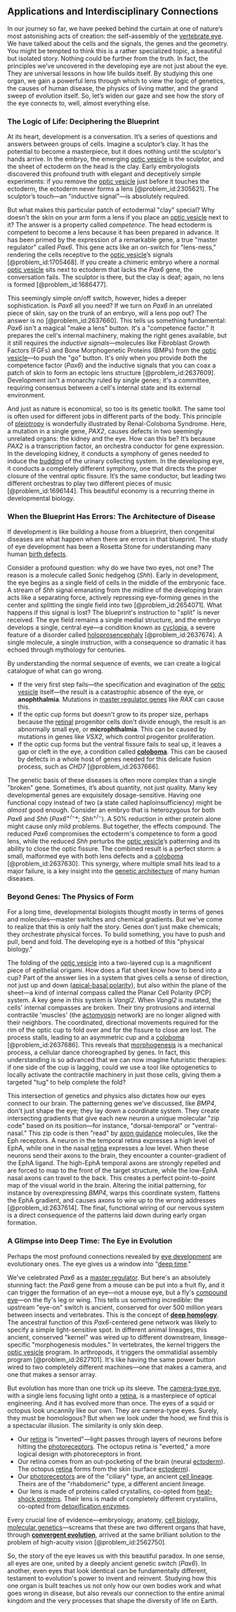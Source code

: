## Applications and Interdisciplinary Connections

In our journey so far, we have peeked behind the curtain at one of nature’s most astonishing acts of creation: the self-assembly of the [vertebrate eye](@article_id:154796). We have talked about the cells and the signals, the genes and the geometry. You might be tempted to think this is a rather specialized topic, a beautiful but isolated story. Nothing could be further from the truth. In fact, the principles we’ve uncovered in the developing eye are not just about the eye. They are universal lessons in how life builds itself. By studying this one organ, we gain a powerful lens through which to view the logic of genetics, the causes of human disease, the physics of living matter, and the grand sweep of evolution itself. So, let’s widen our gaze and see how the story of the eye connects to, well, almost everything else.

### The Logic of Life: Deciphering the Blueprint

At its heart, development is a conversation. It’s a series of questions and answers between groups of cells. Imagine a sculptor’s clay. It has the potential to become a masterpiece, but it does nothing until the sculptor's hands arrive. In the embryo, the emerging [optic vesicle](@article_id:274837) is the sculptor, and the sheet of ectoderm on the head is the clay. Early embryologists discovered this profound truth with elegant and deceptively simple experiments: if you remove the [optic vesicle](@article_id:274837) just before it touches the ectoderm, the ectoderm never forms a lens [@problem_id:2305621]. The sculptor’s touch—an "inductive signal"—is absolutely required.

But what makes this particular patch of ectodermal "clay" special? Why doesn't the skin on your arm form a lens if you place an [optic vesicle](@article_id:274837) next to it? The answer is a property called *competence*. The head ectoderm is competent to become a lens because it has been prepared in advance. It has been primed by the expression of a remarkable gene, a true "master regulator" called *Pax6*. This gene acts like an on-switch for "lens-ness," rendering the cells receptive to the [optic vesicle](@article_id:274837)’s signals [@problem_id:1705468]. If you create a chimeric embryo where a normal [optic vesicle](@article_id:274837) sits next to ectoderm that lacks the *Pax6* gene, the conversation fails. The sculptor is there, but the clay is deaf; again, no lens is formed [@problem_id:1686477].

This seemingly simple on/off switch, however, hides a deeper sophistication. Is *Pax6* all you need? If we turn on *Pax6* in an unrelated piece of skin, say on the trunk of an embryo, will a lens pop out? The answer is no [@problem_id:2637660]. This tells us something fundamental: *Pax6* isn't a magical "make a lens" button. It's a "competence factor." It prepares the cell's internal machinery, making the right genes available, but it still requires the *inductive signals*—molecules like Fibroblast Growth Factors (FGFs) and Bone Morphogenetic Proteins (BMPs) from the [optic vesicle](@article_id:274837)—to push the "go" button. It's only when you provide *both* the competence factor (*Pax6*) and the inductive signals that you can coax a patch of skin to form an ectopic lens structure [@problem_id:2637609]. Development isn't a monarchy ruled by single genes; it's a committee, requiring consensus between a cell's internal state and its external environment.

And just as nature is economical, so too is its genetic toolkit. The same tool is often used for different jobs in different parts of the body. This principle of [pleiotropy](@article_id:139028) is wonderfully illustrated by Renal-Coloboma Syndrome. Here, a mutation in a single gene, *PAX2*, causes defects in two seemingly unrelated organs: the kidney and the eye. How can this be? It’s because *PAX2* is a transcription factor, an orchestra conductor for gene expression. In the developing kidney, it conducts a symphony of genes needed to induce the [budding](@article_id:261617) of the urinary collecting system. In the developing eye, it conducts a completely different symphony, one that directs the proper closure of the ventral optic fissure. It’s the same conductor, but leading two different orchestras to play two different pieces of music [@problem_id:1696144]. This beautiful economy is a recurring theme in developmental biology.

### When the Blueprint Has Errors: The Architecture of Disease

If development is like building a house from a blueprint, then congenital diseases are what happen when there are errors in that blueprint. The study of eye development has been a Rosetta Stone for understanding many human [birth defects](@article_id:266391).

Consider a profound question: why do we have two eyes, not one? The reason is a molecule called Sonic hedgehog (*Shh*). Early in development, the eye begins as a single field of cells in the middle of the embryonic face. A stream of *Shh* signal emanating from the midline of the developing brain acts like a separating force, actively repressing eye-forming genes in the center and splitting the single field into two [@problem_id:2654071]. What happens if this signal is lost? The blueprint's instruction to "split" is never received. The eye field remains a single medial structure, and the embryo develops a single, central eye—a condition known as [cyclopia](@article_id:263358), a severe feature of a disorder called [holoprosencephaly](@article_id:270062) [@problem_id:2637674]. A single molecule, a single instruction, with a consequence so dramatic it has echoed through mythology for centuries.

By understanding the normal sequence of events, we can create a logical catalogue of what can go wrong.
*   If the very first step fails—the specification and evagination of the [optic vesicle](@article_id:274837) itself—the result is a catastrophic absence of the eye, or **anophthalmia**. Mutations in [master regulator genes](@article_id:267012) like *RAX* can cause this.
*   If the optic cup forms but doesn't grow to its proper size, perhaps because the [retinal](@article_id:177175) progenitor cells don't divide enough, the result is an abnormally small eye, or **microphthalmia**. This can be caused by mutations in genes like *VSX2*, which control progenitor proliferation.
*   If the optic cup forms but the ventral fissure fails to seal up, it leaves a gap or cleft in the eye, a condition called **[coloboma](@article_id:273529)**. This can be caused by defects in a whole host of genes needed for this delicate fusion process, such as *CHD7* [@problem_id:2637666].

The genetic basis of these diseases is often more complex than a single "broken" gene. Sometimes, it’s about quantity, not just quality. Many key developmental genes are exquisitely dosage-sensitive. Having one functional copy instead of two (a state called haploinsufficiency) might be *almost* good enough. Consider an embryo that is heterozygous for both *Pax6* and *Shh* (*Pax6*$^{+/-}$*; *Shh*$^{+/-}$). A 50% reduction in either protein alone might cause only mild problems. But together, the effects compound. The reduced *Pax6* compromises the ectoderm's competence to form a good lens, while the reduced *Shh* perturbs the [optic vesicle](@article_id:274837)’s patterning and its ability to close the optic fissure. The combined result is a perfect storm: a small, malformed eye with both lens defects and a [coloboma](@article_id:273529) [@problem_id:2637630]. This synergy, where multiple small hits lead to a major failure, is a key insight into the [genetic architecture](@article_id:151082) of many human diseases.

### Beyond Genes: The Physics of Form

For a long time, developmental biologists thought mostly in terms of genes and molecules—master switches and chemical gradients. But we've come to realize that this is only half the story. Genes don't just make chemicals; they orchestrate physical forces. To build something, you have to push and pull, bend and fold. The developing eye is a hotbed of this "physical biology."

The folding of the [optic vesicle](@article_id:274837) into a two-layered cup is a magnificent piece of epithelial origami. How does a flat sheet know how to bend into a cup? Part of the answer lies in a system that gives cells a sense of direction, not just up and down ([apical-basal polarity](@article_id:148458)), but also within the plane of the sheet—a kind of internal compass called the Planar Cell Polarity (PCP) system. A key gene in this system is *Vangl2*. When *Vangl2* is mutated, the cells' internal compasses are broken. Their tiny protrusions and internal contractile 'muscles' (the [actomyosin](@article_id:173362) network) are no longer aligned with their neighbors. The coordinated, directional movements required for the rim of the optic cup to fold over and for the fissure to close are lost. The process stalls, leading to an asymmetric cup and a [coloboma](@article_id:273529) [@problem_id:2637686]. This reveals that [morphogenesis](@article_id:153911) is a mechanical process, a cellular dance choreographed by genes. In fact, this understanding is so advanced that we can now imagine futuristic therapies: if one side of the cup is lagging, could we use a tool like optogenetics to locally activate the contractile machinery in just those cells, giving them a targeted "tug" to help complete the fold?

This intersection of genetics and physics also dictates how our eyes connect to our brain. The patterning genes we've discussed, like *BMP4*, don't just shape the eye; they lay down a coordinate system. They create intersecting gradients that give each new neuron a unique molecular "zip code" based on its position—for instance, "dorsal-temporal" or "ventral-nasal." This zip code is then "read" by [axon guidance](@article_id:163939) molecules, like the Eph receptors. A neuron in the temporal retina expresses a high level of EphA, while one in the nasal [retina](@article_id:147917) expresses a low level. When these neurons send their axons to the brain, they encounter a counter-gradient of the EphA ligand. The high-EphA temporal axons are strongly repelled and are forced to map to the front of the target structure, while the low-EphA nasal axons can travel to the back. This creates a perfect point-to-point map of the visual world in the brain. Altering the initial patterning, for instance by overexpressing *BMP4*, warps this coordinate system, flattens the EphA gradient, and causes axons to wire up to the wrong addresses [@problem_id:2637614]. The final, functional wiring of our nervous system is a direct consequence of the patterns laid down during early organ formation.

### A Glimpse into Deep Time: The Eye in Evolution

Perhaps the most profound connections revealed by [eye development](@article_id:184821) are evolutionary ones. The eye gives us a window into "[deep time](@article_id:174645)."

We've celebrated *Pax6* as a [master regulator](@article_id:265072). But here's an absolutely stunning fact: the *Pax6* gene from a mouse can be put into a fruit fly, and it can trigger the formation of an eye—not a mouse eye, but a fly's [compound eye](@article_id:169971)—on the fly's leg or wing. This tells us something incredible: the upstream "eye-on" switch is ancient, conserved for over 500 million years between insects and vertebrates. This is the concept of **[deep homology](@article_id:138613)**. The ancestral function of this *Pax6*-centered gene network was likely to specify a simple light-sensitive spot. In different animal lineages, this ancient, conserved "kernel" was wired up to different downstream, lineage-specific "morphogenesis modules." In vertebrates, the kernel triggers the [optic vesicle](@article_id:274837) program. In arthropods, it triggers the ommatidial assembly program [@problem_id:2627101]. It's like having the same power button wired to two completely different machines—one that makes a camera, and one that makes a sensor array.

But evolution has more than one trick up its sleeve. The [camera-type eye](@article_id:178186), with a single lens focusing light onto a [retina](@article_id:147917), is a masterpiece of optical engineering. And it has evolved more than once. The eyes of a squid or octopus look uncannily like our own. They are camera-type eyes. Surely, they must be homologous? But when we look under the hood, we find this is a spectacular illusion. The similarity is only skin deep.
*   Our [retina](@article_id:147917) is "inverted"—light passes through layers of neurons before hitting the [photoreceptors](@article_id:151006). The octopus retina is "everted," a more logical design with photoreceptors in front.
*   Our retina comes from an out-pocketing of the brain (neural [ectoderm](@article_id:139845)). The octopus [retina](@article_id:147917) forms from the skin (surface [ectoderm](@article_id:139845)).
*   Our [photoreceptors](@article_id:151006) are of the "ciliary" type, an ancient [cell lineage](@article_id:204111). Theirs are of the "rhabdomeric" type, a different ancient lineage.
*   Our lens is made of proteins called crystallins, co-opted from [heat-shock proteins](@article_id:165423). Their lens is made of completely different crystallins, co-opted from [detoxification enzymes](@article_id:185670).

Every crucial line of evidence—embryology, anatomy, [cell biology](@article_id:143124), [molecular genetics](@article_id:184222)—screams that these are two different organs that have, through **[convergent evolution](@article_id:142947)**, arrived at the same brilliant solution to the problem of high-acuity vision [@problem_id:2562750].

So, the story of the eye leaves us with this beautiful paradox. In one sense, all eyes are one, united by a deeply ancient genetic switch (*Pax6*). In another, even eyes that look identical can be fundamentally different, testament to evolution's power to invent and reinvent. Studying how this one organ is built teaches us not only how our own bodies work and what goes wrong in disease, but also reveals our connection to the entire animal kingdom and the very processes that shape the diversity of life on Earth.